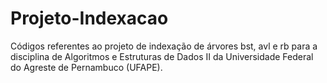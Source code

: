 # Projeto-Indexacao
Códigos referentes ao projeto de indexação de árvores bst, avl e rb para a disciplina de Algoritmos e Estruturas de Dados II da Universidade Federal do Agreste de Pernambuco (UFAPE).
